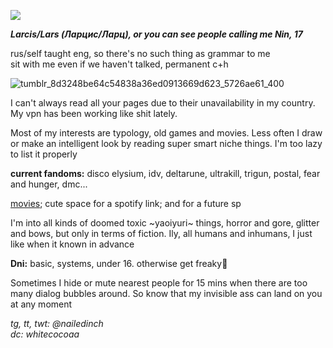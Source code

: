 ![](https://komarev.com/ghpvc/?username=nailedinch)  

***Larcis/Lars (Ларцис/Ларц), or you can see people calling me Nin, 17***

rus/self taught eng, so there's no such thing as grammar to me  
sit with me even if we haven't talked, permanent c+h   

![tumblr_8d3248be64c54838a36ed0913669d623_5726ae61_400](https://github.com/user-attachments/assets/8edafce4-18e7-4a70-9c72-e51b608661ec)


I can't always read all your pages due to their unavailability in my country. My vpn has been working like shit lately.    

Most of my interests are typology, old games and movies. Less often I draw or make an intelligent look by reading super smart niche things. I'm too lazy to list it properly

**current fandoms:**
disco elysium, idv, deltarune, ultrakill, trigun, postal, fear and hunger, dmc...

[movies](https://boxd.it/81CFL); cute space for a spotify link; and for a future sp


I'm into all kinds of doomed toxic ~yaoiyuri~ things, horror and gore, glitter and bows, but only in terms of fiction. Ily, all humans and inhumans, I just like when it known in advance


**Dni:**
basic, systems, under 16. otherwise get freaky💜

Sometimes I hide or mute nearest people for 15 mins when there are too many dialog bubbles around. So know that my invisible ass can land on you at any moment
 
*tg, tt, twt: @nailedinch*                                
*dc: whitecocoaa*  

